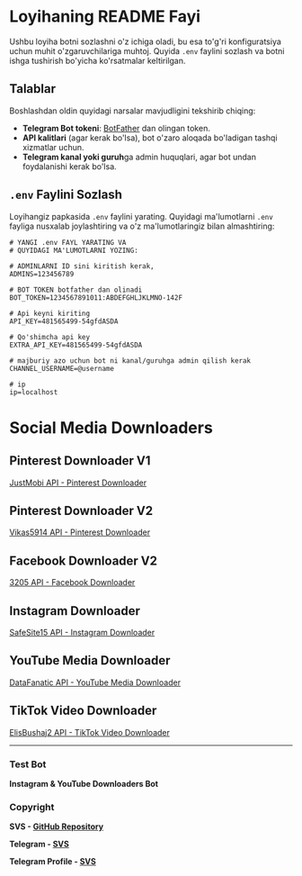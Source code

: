 # Loyihaning README Fayi

Ushbu loyiha botni sozlashni o'z ichiga oladi, bu esa to'g'ri konfiguratsiya uchun muhit o'zgaruvchilariga muhtoj. Quyida `.env` faylini sozlash va botni ishga tushirish bo'yicha ko'rsatmalar keltirilgan.

## Talablar

Boshlashdan oldin quyidagi narsalar mavjudligini tekshirib chiqing:
- **Telegram Bot tokeni**: [BotFather](https://core.telegram.org/bots#botfather) dan olingan token.
- **API kalitlari** (agar kerak bo'lsa), bot o'zaro aloqada bo'ladigan tashqi xizmatlar uchun.
- **Telegram kanal yoki guruh**ga admin huquqlari, agar bot undan foydalanishi kerak bo'lsa.

## `.env` Faylini Sozlash

Loyihangiz papkasida `.env` faylini yarating. Quyidagi ma'lumotlarni `.env` fayliga nusxalab joylashtiring va o'z ma'lumotlaringiz bilan almashtiring:

```env
# YANGI .env FAYL YARATING VA
# QUYIDAGI MA'LUMOTLARNI YOZING:

# ADMINLARNI ID sini kiritish kerak,
ADMINS=123456789

# BOT TOKEN botfather dan olinadi
BOT_TOKEN=1234567891011:ABDEFGHLJKLMNO-142F

# Api keyni kiriting
API_KEY=481565499-54gfdASDA

# Qo'shimcha api key
EXTRA_API_KEY=481565499-54gfdASDA

# majburiy azo uchun bot ni kanal/guruhga admin qilish kerak
CHANNEL_USERNAME=@username

# ip
ip=localhost
```


# Social Media Downloaders

## Pinterest Downloader V1  
[JustMobi API - Pinterest Downloader](https://rapidapi.com/JustMobi/api/pinterest-downloader-download-pinterest-image-video-and-reels/playground/)

## Pinterest Downloader V2  
[Vikas5914 API - Pinterest Downloader](https://rapidapi.com/vikas5914/api/pinterest-video-and-image-downloader/playground/)

## Facebook Downloader V2  
[3205 API - Facebook Downloader](https://rapidapi.com/3205/api/facebook17/playground/apiendpoint_1be6aca0-afb7-4f3a-a4a0-720dcd5cf5c1)

## Instagram Downloader  
[SafeSite15 API - Instagram Downloader](https://rapidapi.com/safesite15/api/instagram-downloader-download-instagram-stories-videos4/pricing)

## YouTube Media Downloader  
[DataFanatic API - YouTube Media Downloader](https://rapidapi.com/DataFanatic/api/youtube-media-downloader/pricing)

## TikTok Video Downloader  
[ElisBushaj2 API - TikTok Video Downloader](https://rapidapi.com/elisbushaj2/api/tiktok-video-downloader-api)

---

### Test Bot

**Instagram & YouTube Downloaders Bot**

### Copyright

**SVS - [GitHub Repository](https://github.com/Nigmatullayev001)**

**Telegram - [SVS](https://t.me/SVS_Company)**

**Telegram Profile - [SVS](https://t.me/SVS_OWNER)**




